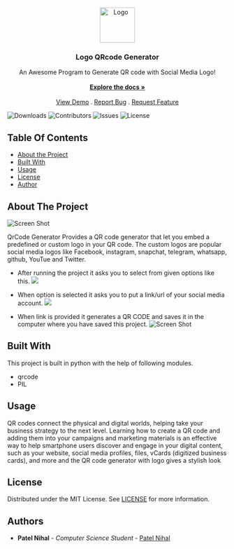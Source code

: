 <br/>
<p align="center">
  <a href="https://github.com/its-nihal-patel/Qr_Code-Generator">
    <img src="https://www.linkpicture.com/q/bch.png" alt="Logo" width="80" height="80">
  </a>

  <h3 align="center">Logo QRcode Generator</h3>

  <p align="center">
    An Awesome Program to Generate QR code with Social Media Logo!
    <br/>
    <br/>
    <a href="https://github.com/its-nihal-patel/Qr_Code-Generator"><strong>Explore the docs »</strong></a>
    <br/>
    <br/>
    <a href="https://github.com/its-nihal-patel/Qr_Code-Generator">View Demo</a>
    .
    <a href="https://github.com/its-nihal-patel/Qr_Code-Generator/issues">Report Bug</a>
    .
    <a href="https://github.com/its-nihal-patel/Qr_Code-Generator/issues">Request Feature</a>
  </p>
</p>

![Downloads](https://img.shields.io/github/downloads/its-nihal-patel/Qr_Code-Generator/total) ![Contributors](https://img.shields.io/github/contributors/its-nihal-patel/Qr_Code-Generator?color=dark-green) ![Issues](https://img.shields.io/github/issues/its-nihal-patel/Qr_Code-Generator) ![License](https://img.shields.io/github/license/its-nihal-patel/Qr_Code-Generator) 

## Table Of Contents

* [About the Project](#about-the-project)
* [Built With](#built-with)
* [Usage](#usage)
* [License](#license)
* [Author](#author)

## About The Project

![Screen Shot](https://www.linkpicture.com/q/instagram_QrCode.png)


QrCode Generator Provides a QR code generator that let you embed a predefined or custom logo in your QR code. The custom logos are popular social media logos like Facebook, instagram, snapchat, telegram, whatsapp, github, YouTue and Twitter.

* After running the project it asks you to select from given options like this.
<a href='https://www.linkpicture.com/view.php?img=LPic63b83c3a7d1af178539819'><img src='https://www.linkpicture.com/q/Screenshot_31.png' type='image'></a>

* When option is selected it asks you to put a link/url of your social media account.
<a href='https://www.linkpicture.com/view.php?img=LPic63b83ceab18e21116333335'><img src='https://www.linkpicture.com/q/Screenshot-2_28.png' type='image'></a>

* When link is provided it generates a QR CODE and saves it in the computer where you have saved this project.
                  ![Screen Shot](https://www.linkpicture.com/q/telegram_QrCode_1.png)


## Built With

This project is built in python with the help of following modules.
* qrcode
* PIL


## Usage

QR codes connect the physical and digital worlds, helping take your business strategy to the next level. Learning how to create a QR code and adding them into your campaigns and marketing materials is an effective way to help smartphone users discover and engage in your digital content, such as your website, social media profiles, files, vCards (digitized business cards), and more and the QR code generator with logo gives a stylish look




## License

Distributed under the MIT License. See [LICENSE](https://github.com/its-nihal-patel/Qr_Code-Generator/blob/main/LICENSE.md) for more information.

## Authors

* **Patel Nihal** - *Computer Science Student* - [Patel Nihal](https://github.com/its-nihal-patel)
